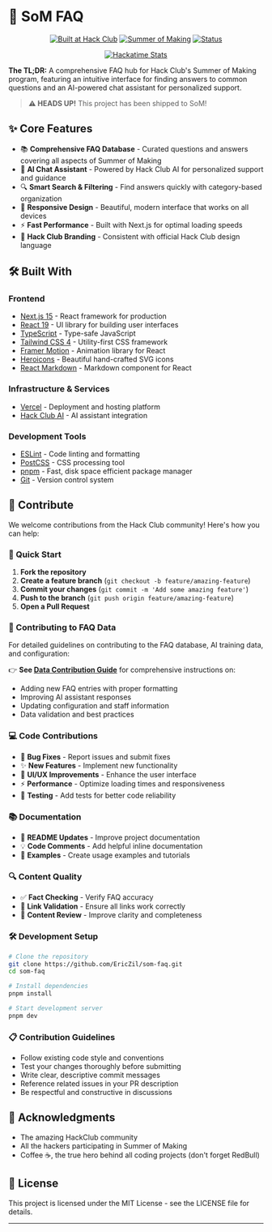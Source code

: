 # 👻 SoM FAQ

<div align="center">
  
[![Built at Hack Club](https://img.shields.io/badge/Built%20at-Hack%20Club-fa0f00?style=for-the-badge)](https://hackclub.com/)
[![Summer of Making](https://img.shields.io/badge/Summer%20of%20Making-2025-blue?style=for-the-badge)](https://summer.hackclub.com)
[![Status](https://img.shields.io/badge/Status-Shipped-green?style=for-the-badge)]()

<a href="https://github-readme-stats.hackclub.dev/api/wakatime?username=4782&api_domain=hackatime.hackclub.com&theme=radical&custom_title=Hackatime+Stats&layout=compact">
  <img src="https://github-readme-stats.hackclub.dev/api/wakatime?username=4782&api_domain=hackatime.hackclub.com&theme=radical&custom_title=Hackatime+Stats&layout=compact" alt="Hackatime Stats" />
</a>

</div>

**The TL;DR:**
A comprehensive FAQ hub for Hack Club's Summer of Making program, featuring an intuitive interface for finding answers to common questions and an AI-powered chat assistant for personalized support.

> **⚠️ HEADS UP!** This project has been shipped to SoM!


## ✨ Core Features

- 📚 **Comprehensive FAQ Database** - Curated questions and answers covering all aspects of Summer of Making
- 🤖 **AI Chat Assistant** - Powered by Hack Club AI for personalized support and guidance
- 🔍 **Smart Search & Filtering** - Find answers quickly with category-based organization
- 📱 **Responsive Design** - Beautiful, modern interface that works on all devices
- ⚡ **Fast Performance** - Built with Next.js for optimal loading speeds
- 🎨 **Hack Club Branding** - Consistent with official Hack Club design language

## 🛠️ Built With

### **Frontend**
- [Next.js 15](https://nextjs.org/) - React framework for production
- [React 19](https://react.dev/) - UI library for building user interfaces
- [TypeScript](https://www.typescriptlang.org/) - Type-safe JavaScript
- [Tailwind CSS 4](https://tailwindcss.com/) - Utility-first CSS framework
- [Framer Motion](https://www.framer.com/motion/) - Animation library for React
- [Heroicons](https://heroicons.com/) - Beautiful hand-crafted SVG icons
- [React Markdown](https://github.com/remarkjs/react-markdown) - Markdown component for React

### **Infrastructure & Services**
- [Vercel](https://vercel.com/) - Deployment and hosting platform
- [Hack Club AI](https://ai.hackclub.com/) - AI assistant integration

### **Development Tools**
- [ESLint](https://eslint.org/) - Code linting and formatting
- [PostCSS](https://postcss.org/) - CSS processing tool
- [pnpm](https://pnpm.io/) - Fast, disk space efficient package manager
- [Git](https://git-scm.com/) - Version control system

## 🤝 Contribute

We welcome contributions from the Hack Club community! Here's how you can help:

### 🚀 Quick Start
1. **Fork the repository**
2. **Create a feature branch** (`git checkout -b feature/amazing-feature`)
3. **Commit your changes** (`git commit -m 'Add some amazing feature'`)
4. **Push to the branch** (`git push origin feature/amazing-feature`)
5. **Open a Pull Request**

### 📝 Contributing to FAQ Data
For detailed guidelines on contributing to the FAQ database, AI training data, and configuration:

👉 **See [Data Contribution Guide](./data/README.md)** for comprehensive instructions on:
- Adding new FAQ entries with proper formatting
- Improving AI assistant responses
- Updating configuration and staff information
- Data validation and best practices

### 💻 Code Contributions
- 🐛 **Bug Fixes** - Report issues and submit fixes
- ✨ **New Features** - Implement new functionality
- 🎨 **UI/UX Improvements** - Enhance the user interface
- ⚡ **Performance** - Optimize loading times and responsiveness
- 🧪 **Testing** - Add tests for better code reliability

### 📚 Documentation
- 📖 **README Updates** - Improve project documentation
- 💡 **Code Comments** - Add helpful inline documentation
- 🎯 **Examples** - Create usage examples and tutorials

### 🔍 Content Quality
- ✅ **Fact Checking** - Verify FAQ accuracy
- 🔗 **Link Validation** - Ensure all links work correctly
- 📝 **Content Review** - Improve clarity and completeness

### 🛠️ Development Setup
```bash
# Clone the repository
git clone https://github.com/EricZil/som-faq.git
cd som-faq

# Install dependencies
pnpm install

# Start development server
pnpm dev
```

### 📋 Contribution Guidelines
- Follow existing code style and conventions
- Test your changes thoroughly before submitting
- Write clear, descriptive commit messages
- Reference related issues in your PR description
- Be respectful and constructive in discussions


## 🙏 Acknowledgments

- The amazing HackClub community
- All the hackers participating in Summer of Making
- Coffee ☕, the true hero behind all coding projects (don't forget RedBull)

## 📝 License

This project is licensed under the MIT License - see the LICENSE file for details.

---